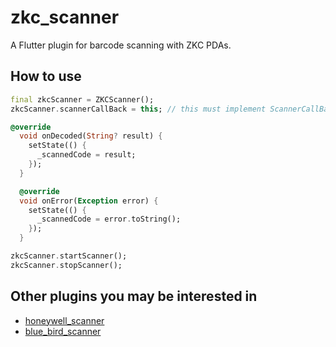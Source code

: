 # zkc_scanner

A Flutter plugin for barcode scanning with ZKC PDAs.

## How to use

```dart
final zkcScanner = ZKCScanner();
zkcScanner.scannerCallBack = this; // this must implement ScannerCallBack

@override
  void onDecoded(String? result) {
    setState(() {
      _scannedCode = result;
    });
  }

  @override
  void onError(Exception error) {
    setState(() {
      _scannedCode = error.toString();
    });
  }

zkcScanner.startScanner();
zkcScanner.stopScanner();
```

## Other plugins you may be interested in

- [honeywell_scanner](https://pub.dev/packages/honeywell_scanner)
- [blue_bird_scanner](https://pub.dev/packages/blue_bird_scanner)